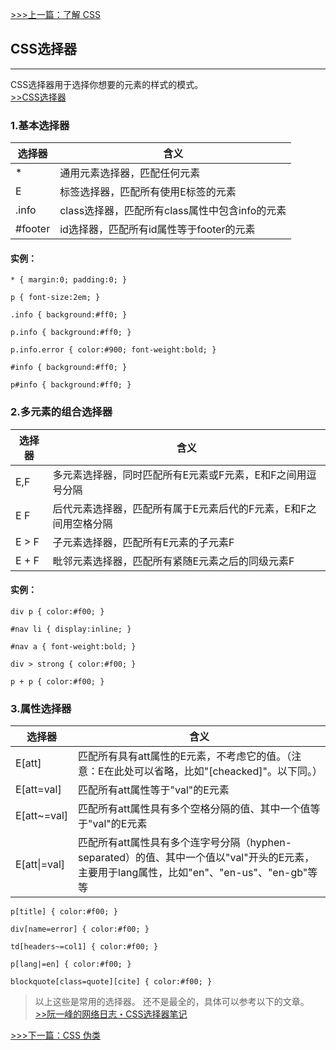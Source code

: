 [>>>上一篇：了解 CSS](../../lib/CSS/了解CSS.md)

## CSS选择器
---
CSS选择器用于选择你想要的元素的样式的模式。  
[>>CSS选择器](https://www.runoob.com/cssref/css-selectors.html)

### 1.基本选择器  

| 选择器 | 含义 |  
| ---- | ---- |
| * | 通用元素选择器，匹配任何元素 |
| E	| 标签选择器，匹配所有使用E标签的元素 |
| .info |	class选择器，匹配所有class属性中包含info的元素 |
| #footer |	id选择器，匹配所有id属性等于footer的元素 |

#### 实例：
```
* { margin:0; padding:0; }

p { font-size:2em; }

.info { background:#ff0; }

p.info { background:#ff0; }

p.info.error { color:#900; font-weight:bold; }

#info { background:#ff0; }

p#info { background:#ff0; }
```

### 2.多元素的组合选择器
| 选择器	| 含义 |
| ---- | ---- |
| E,F	| 多元素选择器，同时匹配所有E元素或F元素，E和F之间用逗号分隔 |
| E F	| 后代元素选择器，匹配所有属于E元素后代的F元素，E和F之间用空格分隔 |
| E > F	| 子元素选择器，匹配所有E元素的子元素F |
| E + F	| 毗邻元素选择器，匹配所有紧随E元素之后的同级元素F |

#### 实例：
```
div p { color:#f00; }

#nav li { display:inline; }

#nav a { font-weight:bold; }

div > strong { color:#f00; }

p + p { color:#f00; }
```

### 3.属性选择器
| 选择器 |	含义|
| ---- | ---- |
|	E[att] |	匹配所有具有att属性的E元素，不考虑它的值。（注意：E在此处可以省略，比如"[cheacked]"。以下同。）|
|	E[att=val] | 匹配所有att属性等于"val"的E元素 |
|	E[att~=val] |	匹配所有att属性具有多个空格分隔的值、其中一个值等于"val"的E元素|
|	E[att\|=val] |	匹配所有att属性具有多个连字号分隔（hyphen-separated）的值、其中一个值以"val"开头的E元素，主要用于lang属性，比如"en"、"en-us"、"en-gb"等等|

```
p[title] { color:#f00; }

div[name=error] { color:#f00; }

td[headers~=col1] { color:#f00; }

p[lang|=en] { color:#f00; }

blockquote[class=quote][cite] { color:#f00; }
```

>以上这些是常用的选择器。
还不是最全的，具体可以参考以下的文章。  
[>>阮一峰的网络日志・CSS选择器笔记](http://www.ruanyifeng.com/blog/2009/03/css_selectors.html)

[>>>下一篇：CSS 伪类](../../lib/CSS/CSS伪类.md)
